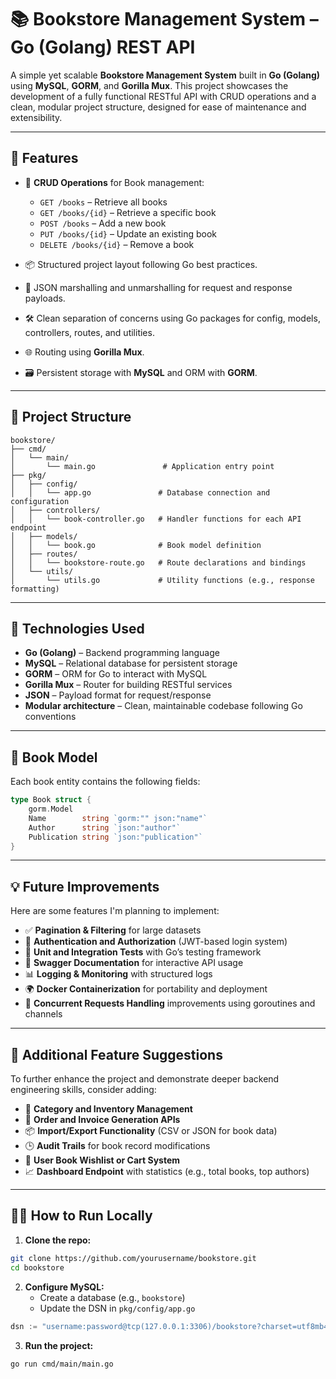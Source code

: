 # 📚 Bookstore Management System – Go (Golang) REST API

A simple yet scalable **Bookstore Management System** built in **Go (Golang)** using **MySQL**, **GORM**, and **Gorilla Mux**. This project showcases the development of a fully functional RESTful API with CRUD operations and a clean, modular project structure, designed for ease of maintenance and extensibility.

---

## 🚀 Features

- 📖 **CRUD Operations** for Book management:
  - `GET /books` – Retrieve all books
  - `GET /books/{id}` – Retrieve a specific book
  - `POST /books` – Add a new book
  - `PUT /books/{id}` – Update an existing book
  - `DELETE /books/{id}` – Remove a book

- 📦 Structured project layout following Go best practices.
- 🔁 JSON marshalling and unmarshalling for request and response payloads.
- 🛠️ Clean separation of concerns using Go packages for config, models, controllers, routes, and utilities.
- 🌐 Routing using **Gorilla Mux**.
- 🗃️ Persistent storage with **MySQL** and ORM with **GORM**.

---

## 🧱 Project Structure

```
bookstore/
├── cmd/
│   └── main/
│       └── main.go               # Application entry point
├── pkg/
│   ├── config/
│   │   └── app.go               # Database connection and configuration
│   ├── controllers/
│   │   └── book-controller.go   # Handler functions for each API endpoint
│   ├── models/
│   │   └── book.go              # Book model definition
│   ├── routes/
│   │   └── bookstore-route.go   # Route declarations and bindings
│   └── utils/
│       └── utils.go             # Utility functions (e.g., response formatting)
```

---

## 🧪 Technologies Used

- **Go (Golang)** – Backend programming language
- **MySQL** – Relational database for persistent storage
- **GORM** – ORM for Go to interact with MySQL
- **Gorilla Mux** – Router for building RESTful services
- **JSON** – Payload format for request/response
- **Modular architecture** – Clean, maintainable codebase following Go conventions

---

## 📘 Book Model

Each book entity contains the following fields:

```go
type Book struct {
    gorm.Model
    Name        string `gorm:"" json:"name"`
    Author      string `json:"author"`
    Publication string `json:"publication"`
}
```

---

## 💡 Future Improvements

Here are some features I'm planning to implement:

- ✅ **Pagination & Filtering** for large datasets
- 🔐 **Authentication and Authorization** (JWT-based login system)
- 🧪 **Unit and Integration Tests** with Go’s testing framework
- 🧾 **Swagger Documentation** for interactive API usage
- 📊 **Logging & Monitoring** with structured logs
- 🌍 **Docker Containerization** for portability and deployment
- 🧵 **Concurrent Requests Handling** improvements using goroutines and channels

---

## 🧠 Additional Feature Suggestions

To further enhance the project and demonstrate deeper backend engineering skills, consider adding:

- 📘 **Category and Inventory Management**
- 🧾 **Order and Invoice Generation APIs**
- 📦 **Import/Export Functionality** (CSV or JSON for book data)
- 🕒 **Audit Trails** for book record modifications
- 🛒 **User Book Wishlist or Cart System**
- 📈 **Dashboard Endpoint** with statistics (e.g., total books, top authors)

---

## 👨‍💻 How to Run Locally

1. **Clone the repo:**

```bash
git clone https://github.com/yourusername/bookstore.git
cd bookstore
```

2. **Configure MySQL:**
   - Create a database (e.g., `bookstore`)
   - Update the DSN in `pkg/config/app.go`

```go
dsn := "username:password@tcp(127.0.0.1:3306)/bookstore?charset=utf8mb4&parseTime=True&loc=Local"
```

3. **Run the project:**

```bash
go run cmd/main/main.go
```
